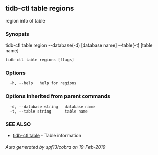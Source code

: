 ## tidb-ctl table regions

region info of table

### Synopsis


tidb-ctl table region --database(-d) [database name] --table(-t) [table name]

```
tidb-ctl table regions [flags]
```

### Options

```
  -h, --help   help for regions
```

### Options inherited from parent commands

```
  -d, --database string   database name
  -t, --table string      table name
```

### SEE ALSO
* [tidb-ctl table](tidb-ctl_table.md)	 - Table information

###### Auto generated by spf13/cobra on 19-Feb-2019

